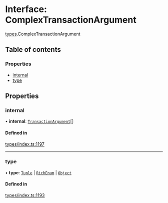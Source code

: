 # Interface: ComplexTransactionArgument

[types](../wiki/types).ComplexTransactionArgument

## Table of contents

### Properties

- [internal](../wiki/types.ComplexTransactionArgument#internal)
- [type](../wiki/types.ComplexTransactionArgument#type)

## Properties

### internal

• **internal**: [`TransactionArgument`](../wiki/types#transactionargument)[]

#### Defined in

[types/index.ts:1197](https://github.com/PolymeshAssociation/polymesh-sdk/blob/2d3ac2ae/src/types/index.ts#L1197)

___

### type

• **type**: [`Tuple`](../wiki/types.TransactionArgumentType#tuple) \| [`RichEnum`](../wiki/types.TransactionArgumentType#richenum) \| [`Object`](../wiki/types.TransactionArgumentType#object)

#### Defined in

[types/index.ts:1193](https://github.com/PolymeshAssociation/polymesh-sdk/blob/2d3ac2ae/src/types/index.ts#L1193)
